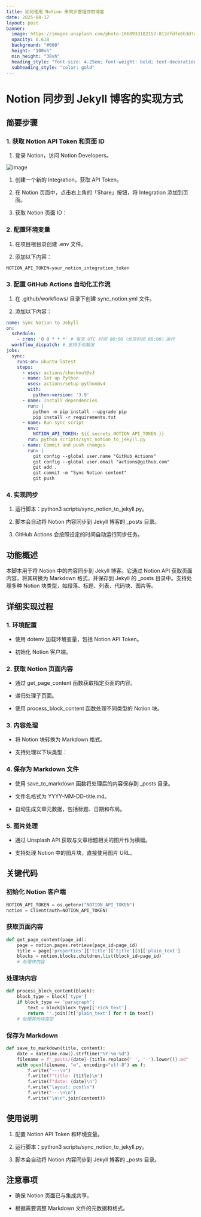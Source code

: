 ```yaml
---
title: 如何使用 Notion 来同步管理你的博客
date: 2025-08-17
layout: post
banner:
  image: https://images.unsplash.com/photo-1668933182157-812dfdfe6b3d?crop=entropy&cs=tinysrgb&fit=max&fm=jpg&ixid=M3w2OTIwMzJ8MHwxfHJhbmRvbXx8fHx8fHx8fDE3NTU0NjkyNDR8&ixlib=rb-4.1.0&q=80&w=1080
  opacity: 0.618
  background: "#000"
  height: "100vh"
  min_height: "38vh"
  heading_style: "font-size: 4.25em; font-weight: bold; text-decoration: underline"
  subheading_style: "color: gold"
---
```


# Notion 同步到 Jekyll 博客的实现方式

## 简要步骤

### 1. 获取 Notion API Token 和页面 ID

1. 登录 Notion，访问 Notion Developers。

![image](https://prod-files-secure.s3.us-west-2.amazonaws.com/a7a0cc5a-89b9-4cda-8686-1fba0ca52f40/d19c1afe-dea5-4312-9333-786b0ba83054/image.png?X-Amz-Algorithm=AWS4-HMAC-SHA256&X-Amz-Content-Sha256=UNSIGNED-PAYLOAD&X-Amz-Credential=ASIAZI2LB4665LBSH4BI%2F20250817%2Fus-west-2%2Fs3%2Faws4_request&X-Amz-Date=20250817T222044Z&X-Amz-Expires=3600&X-Amz-Security-Token=IQoJb3JpZ2luX2VjEE0aCXVzLXdlc3QtMiJHMEUCIQDLT4L7EqcLZfnU4v2CNUoEyoJT1hawYJ5lSxlHJVag9AIgE3OAodShkvXirMKsXWYpC95lKzyzQ9oHYqyHfRhYJjIqiAQIlv%2F%2F%2F%2F%2F%2F%2F%2F%2F%2FARAAGgw2Mzc0MjMxODM4MDUiDJnNCzaLorRhfMDDNircAxlava6%2BQ4m8WEAZpA2c1WMTTf3p5F7V4SzkQdkOjYLnVCWyx7m3BP38BYaUznINJ2NPook7ctigOtTICAIGE55N6xfHkBZ5k9nGJe1SjVtvjlL8P09s%2BTLdp3iaCFK3HQzFYCa7G9%2FaHrEjZGkUpemTNfL17bsI2ROOXBBhssgIlmhYKG7GEV%2FnF8Z0O%2F42wI7PAeH5EGxEFBZmspgsusycCQ9aYBIub3a4xr1saJgQTHJy4Y%2B3jR3xpEhr%2BzJM3x9IZOibaxa2OHjKc5ek8k3wuvY%2FpWSyFklwqUZ8I7FPr%2FVo0X3wha7poO86xea8I2poPqbRzQf7RrgJj%2FA2rmv%2B0DSOoWnqzY1hFaYTXvyc%2BIpHckUyA5%2B%2FfRTt18NZ036kg2Sq5euy9aLAQgWrxBIGOjCQXHCmKwyKWtxxaDOJfy20pPmk0qxkt4qQwEHdTAjihLj4VEH32GS3UO85NU8AL4bgR%2BLzWU%2FpeVgVQDtKEA676AwlJkP5dOAsT5%2B3QpYRouD%2FARhVOcQuLR56xG3CNLg655pjnYM2iUjVesRpmRHAUT5got556WfjpoQqQmiCz1oEl5PkUlovGQbYOPpqqrcKKGeGtf5uyu1sE6%2F%2BNNqvY2DFoFJgE0JtMNv5iMUGOqUBXN5TO%2FC7tp6bZqhsoHn057Dw3wMubxaWuuiGtpI7WiDKb9LzIMWEismovgvG657BUQT7HUKj6TJpRoVRQPlWYoJt1vSrjqBW%2FGdHlukNjMj8AB3EsPfMrXidktxUJg10Bt9kPT21MMgfm%2BT5WC%2F31NdPerABE9A9jEHXBzeXoOGGhRRl%2FKm3gG4kTZRL27CVo18DKQ%2Fp7oflYw1hevsU%2B9mzitYe&X-Amz-Signature=8fd5b9d3ab3decba47975a015b39efb1218d585eecdc3379d574946631c52c33&X-Amz-SignedHeaders=host&x-amz-checksum-mode=ENABLED&x-id=GetObject)

1. 创建一个新的 Integration，获取 API Token。

1. 在 Notion 页面中，点击右上角的「Share」按钮，将 Integration 添加到页面。

1. 获取 Notion 页面 ID：


### 2. 配置环境变量

1. 在项目根目录创建 .env 文件。

1. 添加以下内容：

```javascript
NOTION_API_TOKEN=your_notion_integration_token
```

### 3. 配置 GitHub Actions 自动化工作流

1. 在 .github/workflows/ 目录下创建 sync_notion.yml 文件。

1. 添加以下内容：

```yaml
name: Sync Notion to Jekyll
on:
  schedule:
    - cron: '0 0 * * *' # 每天 UTC 时间 00:00（北京时间 08:00）运行
  workflow_dispatch: # 支持手动触发
jobs:
  sync:
    runs-on: ubuntu-latest
    steps:
      - uses: actions/checkout@v3
      - name: Set up Python
        uses: actions/setup-python@v4
        with:
          python-version: '3.9'
      - name: Install dependencies
        run: |
          python -m pip install --upgrade pip
          pip install -r requirements.txt
      - name: Run sync script
        env:
          NOTION_API_TOKEN: ${{ secrets.NOTION_API_TOKEN }}
        run: python scripts/sync_notion_to_jekyll.py
      - name: Commit and push changes
        run: |
          git config --global user.name "GitHub Actions"
          git config --global user.email "actions@github.com"
          git add .
          git commit -m "Sync Notion content"
          git push
```

### 4. 实现同步

1. 运行脚本：python3 scripts/sync_notion_to_jekyll.py。

1. 脚本会自动将 Notion 内容同步到 Jekyll 博客的 _posts 目录。

1. GitHub Actions 会按照设定的时间自动运行同步任务。

## 功能概述

本脚本用于将 Notion 中的内容同步到 Jekyll 博客。它通过 Notion API 获取页面内容，将其转换为 Markdown 格式，并保存到 Jekyll 的 _posts 目录中。支持处理多种 Notion 块类型，如段落、标题、列表、代码块、图片等。

## 详细实现过程

### 1. 环境配置

- 使用 dotenv 加载环境变量，包括 Notion API Token。

- 初始化 Notion 客户端。

### 2. 获取 Notion 页面内容

- 通过 get_page_content 函数获取指定页面的内容。

- 递归处理子页面。

- 使用 process_block_content 函数处理不同类型的 Notion 块。

### 3. 内容处理

- 将 Notion 块转换为 Markdown 格式。

- 支持处理以下块类型：


### 4. 保存为 Markdown 文件

- 使用 save_to_markdown 函数将处理后的内容保存到 _posts 目录。

- 文件名格式为 YYYY-MM-DD-title.md。

- 自动生成文章元数据，包括标题、日期和布局。

### 5. 图片处理

- 通过 Unsplash API 获取与文章标题相关的图片作为横幅。

- 支持处理 Notion 中的图片块，直接使用图片 URL。

## 关键代码

### 初始化 Notion 客户端

```python
NOTION_API_TOKEN = os.getenv("NOTION_API_TOKEN")
notion = Client(auth=NOTION_API_TOKEN)
```

### 获取页面内容

```python
def get_page_content(page_id):
    page = notion.pages.retrieve(page_id=page_id)
    title = page['properties']['title']['title'][0]['plain_text']
    blocks = notion.blocks.children.list(block_id=page_id)
    # 处理块内容
```

### 处理块内容

```python
def process_block_content(block):
    block_type = block['type']
    if block_type == 'paragraph':
        text = block[block_type]['rich_text']
        return ''.join([t['plain_text'] for t in text])
    # 处理其他块类型
```

### 保存为 Markdown

```python
def save_to_markdown(title, content):
    date = datetime.now().strftime("%Y-%m-%d")
    filename = f"_posts/{date}-{title.replace(' ', '-').lower()}.md"
    with open(filename, "w", encoding="utf-8") as f:
        f.write("---\n")
        f.write(f"title: {title}\n")
        f.write(f"date: {date}\n")
        f.write("layout: post\n")
        f.write("---\n\n")
        f.write("\n\n".join(content))
```

## 使用说明

1. 配置 Notion API Token 和环境变量。

1. 运行脚本：python3 scripts/sync_notion_to_jekyll.py。

1. 脚本会自动将 Notion 内容同步到 Jekyll 博客的 _posts 目录。

## 注意事项

- 确保 Notion 页面已与集成共享。

- 根据需要调整 Markdown 文件的元数据和格式。